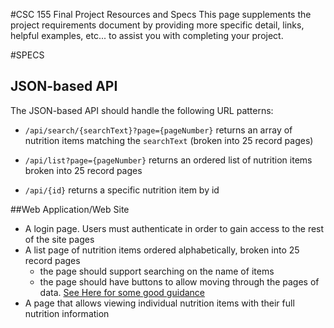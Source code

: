 #CSC 155 Final Project Resources and Specs
This page supplements the project requirements document by providing more specific detail, links, helpful examples, etc... to assist you with completing your project.

#SPECS
## JSON-based API
The JSON-based API should handle the following URL patterns: 

- `/api/search/{searchText}?page={pageNumber}` 
returns an array of nutrition items matching the `searchText` (broken into 25 record pages)

- `/api/list?page={pageNumber}`
returns an ordered list of nutrition items broken into 25 record pages

- `/api/{id}` 
returns a specific nutrition item by id

##Web Application/Web Site
- A login page. Users must authenticate in order to gain access to the rest of the site pages
- A list page of nutrition items ordered alphabetically, broken into 25 record pages
  - the page should support searching on the name of items
  - the page should have buttons to allow moving through the pages of data. [See Here for some good guidance](https://gist.github.com/brajeshwar/2802235)
- A page that allows viewing individual nutrition items with their full nutrition information
